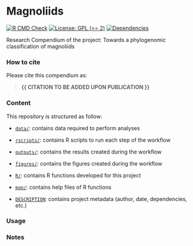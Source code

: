 
<!-- README.md is generated from README.Rmd. Please edit that file -->

# Magnoliids

<!-- badges: start -->

[![R CMD
Check](https://github.com/ajhelmstetter/magnoliids/actions/workflows/R-CMD-check.yaml/badge.svg)](https://github.com/ajhelmstetter/magnoliids/actions/workflows/R-CMD-check.yaml)
[![License: GPL (\>=
2)](https://img.shields.io/badge/License-GPL%20(%3E%253D%202)-blue.svg)](https://choosealicense.com/licenses/gpl-2.0/)
[![Dependencies](https://img.shields.io/badge/dependencies-16/144-red?style=flat)](#)

<!-- badges: end -->

Research Compendium of the project: Towards a phylogenomic
classification of magnoliids

### How to cite

Please cite this compendium as:

> **{{ CITATION TO BE ADDED UPON PUBLICATION }}**

### Content

This repository is structured as follow:

- [`data/`](https://github.com/ajhelmstetter/magnoliids/tree/master/data):
  contains data required to perform analyses

- [`rscripts/`](https://github.com/ajhelmstetter/magnoliids/tree/master/rscripts/):
  contains R scripts to run each step of the workflow

- [`outputs/`](https://github.com/ajhelmstetter/magnoliids/tree/master/outputs):
  contains the results created during the workflow

- [`figures/`](https://github.com/ajhelmstetter/magnoliids/tree/master/figures):
  contains the figures created during the workflow

- [`R/`](https://github.com/ajhelmstetter/magnoliids/tree/master/R):
  contains R functions developed for this project

- [`man/`](https://github.com/ajhelmstetter/magnoliids/tree/master/man):
  contains help files of R functions

- [`DESCRIPTION`](https://github.com/ajhelmstetter/magnoliids/tree/master/DESCRIPTION):
  contains project metadata (author, date, dependencies, etc.)

### Usage

### Notes
